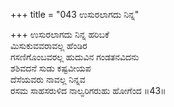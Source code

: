 +++
title = "043 ಉಸುರಲಾಗದು ನಿನ್ನ"

+++
ಉಸುರಲಾಗದು ನಿನ್ನ ಹರಿಬಕೆ  
ಮಿಸುಕುವವರಾವಲ್ಲ ಹೆಂಡಿರ  
ಗಸಣಿಗೊಂಬವರಲ್ಲ ಹುದುವಿನ ಗಂಡತನವಿದನು  
ಶಶಿವದನೆ ಸುಡು ಕಷ್ಟವೀಯಪ  
ದೆಸೆಯವರು ನಾವಲ್ಲ ನಿನ್ನವ  
ರಸಮ ಸಾಹಸರುಳಿದ ನಾಲ್ವರಿಗರುಹು ಹೋಗೆಂದ      ॥43॥